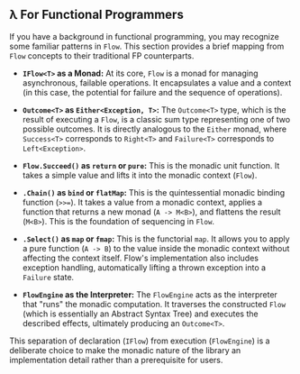 ## λ For Functional Programmers

If you have a background in functional programming, you may recognize some familiar patterns in `Flow`. This section provides a brief mapping from `Flow` concepts to their traditional FP counterparts.

*   **`IFlow<T>` as a Monad:** At its core, `Flow` is a monad for managing asynchronous, failable operations. It encapsulates a value and a context (in this case, the potential for failure and the sequence of operations).

*   **`Outcome<T>` as `Either<Exception, T>`:** The `Outcome<T>` type, which is the result of executing a `Flow`, is a classic sum type representing one of two possible outcomes. It is directly analogous to the `Either` monad, where `Success<T>` corresponds to `Right<T>` and `Failure<T>` corresponds to `Left<Exception>`.

*   **`Flow.Succeed()` as `return` or `pure`:** This is the monadic unit function. It takes a simple value and lifts it into the monadic context (`Flow`).

*   **`.Chain()` as `bind` or `flatMap`:** This is the quintessential monadic binding function (`>>=`). It takes a value from a monadic context, applies a function that returns a new monad (`A -> M<B>`), and flattens the result (`M<B>`). This is the foundation of sequencing in `Flow`.

*   **`.Select()` as `map` or `fmap`:** This is the functorial `map`. It allows you to apply a pure function (`A -> B`) to the value inside the monadic context without affecting the context itself. Flow's implementation also includes exception handling, automatically lifting a thrown exception into a `Failure` state.

*   **`FlowEngine` as the Interpreter:** The `FlowEngine` acts as the interpreter that "runs" the monadic computation. It traverses the constructed `Flow` (which is essentially an Abstract Syntax Tree) and executes the described effects, ultimately producing an `Outcome<T>`.

This separation of declaration (`IFlow`) from execution (`FlowEngine`) is a deliberate choice to make the monadic nature of the library an implementation detail rather than a prerequisite for users.